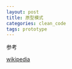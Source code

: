 ```yaml
---
layout: post
title: 原型模式
categories: clean_code
tags: prototype
---
```



参考

[wikipedia](https://en.wikipedia.org/wiki/Prototype_pattern)  
